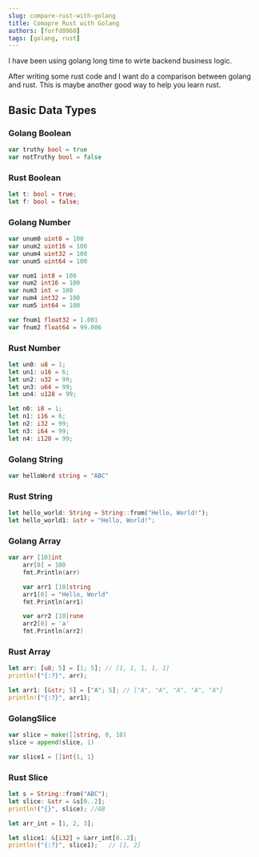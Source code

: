 ```yaml
---
slug: compare-rust-with-golang
title: Comapre Rust with Golang
authors: [forfd8960]
tags: [golang, rust]
---
```


I have been using golang long time to wirte backend business logic.

After writing some rust code and I want do a comparison between golang and rust. This is maybe another good way to help you learn rust.

## Basic Data Types

### Golang Boolean

```go
var truthy bool = true
var notTruthy bool = false
```

### Rust Boolean

```rust
let t: bool = true;
let f: bool = false;
```

### Golang Number

```go
var unum0 uint8 = 100
var unum2 uint16 = 100
var unum4 uint32 = 100
var unum5 uint64 = 100

var num1 int8 = 100
var num2 int16 = 100
var num3 int = 100
var num4 int32 = 100
var num5 int64 = 100

var fnum1 float32 = 1.001
var fnum2 float64 = 99.006
```

### Rust Number

```rust
let un0: u8 = 1;
let un1: u16 = 6;
let un2: u32 = 99;
let un3: u64 = 99;
let un4: u128 = 99;

let n0: i8 = 1;
let n1: i16 = 6;
let n2: i32 = 99;
let n3: i64 = 99;
let n4: i128 = 99;
```

### Golang String

```go
var helloWord string = "ABC"
```

### Rust String

```rust
let hello_world: String = String::from("Hello, World!");
let hello_world1: &str = "Hello, World!";
```

### Golang Array

```go
var arr [10]int
	arr[0] = 100
	fmt.Println(arr)

	var arr1 [10]string
	arr1[0] = "Hello, World"
	fmt.Println(arr1)

	var arr2 [10]rune
	arr2[0] = 'a'
	fmt.Println(arr2)
```

### Rust Array

```rust
let arr: [u8; 5] = [1; 5]; // [1, 1, 1, 1, 1]
println!("{:?}", arr);

let arr1: [&str; 5] = ["A"; 5]; // ["A", "A", "A", "A", "A"]
println!("{:?}", arr1);
```

### GolangSlice

```go
var slice = make([]string, 0, 10)
slice = append(slice, 1)

var slice1 = []int{1, 1}
```

### Rust Slice

```rust
let s = String::from("ABC");
let slice: &str = &s[0..2];
println!("{}", slice); //AB

let arr_int = [1, 2, 3];

let slice1: &[i32] = &arr_int[0..2];
println!("{:?}", slice1);   // [1, 2]
```
